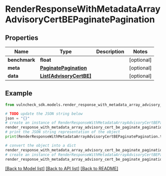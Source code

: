 # RenderResponseWithMetadataArrayAdvisoryCertBEPaginatePagination


## Properties

Name | Type | Description | Notes
------------ | ------------- | ------------- | -------------
**benchmark** | **float** |  | [optional] 
**meta** | [**PaginatePagination**](PaginatePagination.md) |  | [optional] 
**data** | [**List[AdvisoryCertBE]**](AdvisoryCertBE.md) |  | [optional] 

## Example

```python
from vulncheck_sdk.models.render_response_with_metadata_array_advisory_cert_be_paginate_pagination import RenderResponseWithMetadataArrayAdvisoryCertBEPaginatePagination

# TODO update the JSON string below
json = "{}"
# create an instance of RenderResponseWithMetadataArrayAdvisoryCertBEPaginatePagination from a JSON string
render_response_with_metadata_array_advisory_cert_be_paginate_pagination_instance = RenderResponseWithMetadataArrayAdvisoryCertBEPaginatePagination.from_json(json)
# print the JSON string representation of the object
print(RenderResponseWithMetadataArrayAdvisoryCertBEPaginatePagination.to_json())

# convert the object into a dict
render_response_with_metadata_array_advisory_cert_be_paginate_pagination_dict = render_response_with_metadata_array_advisory_cert_be_paginate_pagination_instance.to_dict()
# create an instance of RenderResponseWithMetadataArrayAdvisoryCertBEPaginatePagination from a dict
render_response_with_metadata_array_advisory_cert_be_paginate_pagination_from_dict = RenderResponseWithMetadataArrayAdvisoryCertBEPaginatePagination.from_dict(render_response_with_metadata_array_advisory_cert_be_paginate_pagination_dict)
```
[[Back to Model list]](../README.md#documentation-for-models) [[Back to API list]](../README.md#documentation-for-api-endpoints) [[Back to README]](../README.md)


